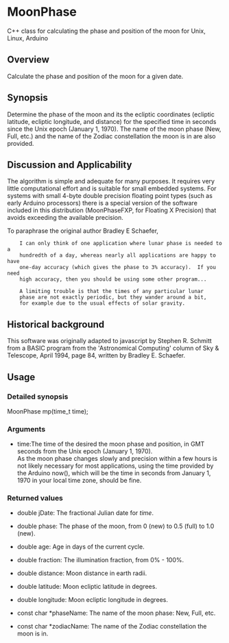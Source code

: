 # MoonPhase
C++ class for calculating the phase and position of the moon for Unix, Linux, Arduino

## Overview
Calculate the phase and position of the moon for a given date.

## Synopsis
Determine the phase of the moon and its the ecliptic coordinates (ecliptic
latitude, ecliptic longitude, and distance) for the specified time in seconds
since the Unix epoch (January 1, 1970).  The name of the moon phase (New, Full, etc.)
and the name of the Zodiac constellation the moon is in are also provided.

## Discussion and Applicability
The algorithm is simple and adequate for many purposes.  It requires very
little computational effort and is suitable for small embedded systems.  For
systems with small 4-byte double precision floating point types (such as early
Arduino processors) there is a special version of the software included in
this distribution (MoonPhaseFXP, for Floating X Precision) that avoids exceeding the
available precision.

To paraphrase the original author Bradley E Schaefer,

		I can only think of one application where lunar phase is needed to a
		hundredth of a day, whereas nearly all applications are happy to have
		one-day accuracy (which gives the phase to 3% accuracy).  If you need
		high accuracy, then you should be using some other program...  
		
		A limiting trouble is that the times of any particular lunar
		phase are not exactly periodic, but they wander around a bit,
		for example due to the usual effects of solar gravity.

## Historical background

This software was originally adapted to javascript by Stephen R. Schmitt
from a BASIC program from the 'Astronomical Computing' column of Sky & Telescope,
April 1994, page 84, written by Bradley E. Schaefer.

## Usage

### Detailed synopsis
MoonPhase mp(time_t time);

### Arguments
* time:The time of the desired the moon phase and position, in GMT seconds from
the Unix epoch (January 1, 1970).  
As the moon phase changes slowly and
precision within a few hours is not likely necessary for most applications,
using the time provided by the Arduino now(), which will be the time in
seconds from January 1, 1970 in your local time zone, should be fine.

### Returned values
* double jDate:		The fractional Julian date for *time*.

* double phase:	      	The phase of the moon, from 0 (new) to 0.5 (full) to 1.0 (new).

* double age:		Age in days of the current cycle.

* double fraction:	The illumination fraction, from 0% - 100%.

* double distance:	Moon distance in earth radii.

* double latitude:	Moon ecliptic latitude in degrees.

* double longitude:	Moon ecliptic longitude in degrees.

* const char *phaseName: The name of the moon phase: New, Full, etc.

* const char *zodiacName: The name of the Zodiac constellation the moon is in.

